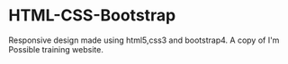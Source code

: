 # HTML-CSS-Bootstrap
Responsive design made using html5,css3 and bootstrap4. A copy of I'm Possible training website.
